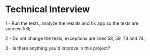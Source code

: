 # Technical Interview
1 - Run the tests, analyze the results and fix app so the tests are successfull;

2 - Do not change the tests, exceptions are lines 58, 59, 73 and 74;

3 - Is there anything you'd improve in this project?
